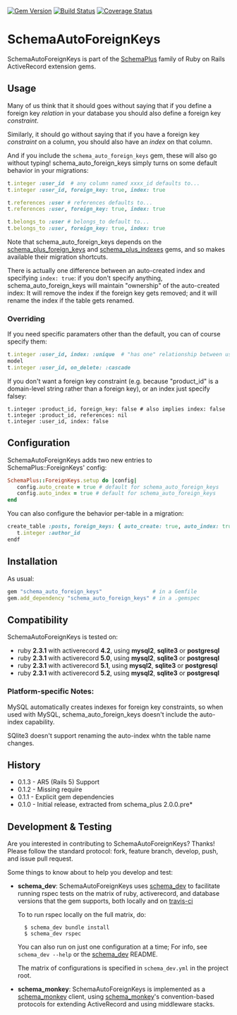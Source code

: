 [![Gem Version](https://badge.fury.io/rb/schema_auto_foreign_keys.svg)](http://badge.fury.io/rb/schema_auto_foreign_keys)
[![Build Status](https://secure.travis-ci.org/SchemaPlus/schema_auto_foreign_keys.svg)](http://travis-ci.org/SchemaPlus/schema_auto_foreign_keys)
[![Coverage Status](https://img.shields.io/coveralls/SchemaPlus/schema_auto_foreign_keys.svg)](https://coveralls.io/r/SchemaPlus/schema_auto_foreign_keys)

# SchemaAutoForeignKeys


SchemaAutoForeignKeys is part of the [SchemaPlus](https://github.com/SchemaPlus/) family of Ruby on Rails ActiveRecord extension gems.

## Usage

Many of us think that it should goes without saying that if you define a foreign key *relation* in your database you should also define a foreign key *constraint*.

Similarly, it should go without saying that if you have a foreign key *constraint* on a column, you should also have an *index* on that column.

And if you include the `schema_auto_foreign_keys` gem, these will also go without typing!  schema_auto_foreign_keys simply turns on some default behavior in your migrations:

```ruby
t.integer :user_id  # any column named xxxx_id defaults to...
t.integer :user_id, foreign_key: true, index: true

t.references :user # references defaults to...
t.references :user, foreign_key: true, index: true

t.belongs_to :user # belongs_to default to...
t.belongs_to :user, foreign_key: true, index: true
```

Note that schema_auto_foreign_keys depends on the [schema_plus_foreign_keys](https://github.com/SchemaPlus/schema_plus_foreign_keys) and [schema_plus_indexes](https://github.com/SchemaPlus/schema_plus_indexes) gems, and so makes available their migration shortcuts.

There is actually one difference between an auto-created index and specifying `index: true`: if you don't specify anything, schema_auto_foreign_keys will maintain "ownership" of the auto-created index:  It will remove the index if the foreign key gets removed; and it will rename the index if the table gets renamed.

### Overriding

If you need specific paramaters other than the default, you can of course specify them:

```ruby
t.integer :user_id, index: :unique  # "has one" relationship between users and this 
model
t.integer :user_id, on_delete: :cascade
```

If you don't want a foreign key constraint (e.g. because "product_id" is a domain-level string rather than a foreign key), or an index just specify falsey:

```rugy
t.integer :product_id, foreign_key: false # also implies index: false
t.integer :product_id, references: nil
t.integer :user_id, index: false
```

## Configuration

SchemaAutoForeignKeys adds two new entries to SchemaPlus::ForeignKeys' config:

```ruby
SchemaPlus::ForeignKeys.setup do |config|
   config.auto_create = true # default for schema_auto_foreign_keys
   config.auto_index = true # default for schema_auto_foreign_keys
end
```

You can also configure the behavior per-table in a migration:

```ruby
create_table :posts, foreign_keys: { auto_create: true, auto_index: true } do |t|
   t.integer :author_id
endf
```


## Installation

<!-- SCHEMA_DEV: TEMPLATE INSTALLATION - begin -->
<!-- These lines are auto-inserted from a schema_dev template -->
As usual:

```ruby
gem "schema_auto_foreign_keys"                # in a Gemfile
gem.add_dependency "schema_auto_foreign_keys" # in a .gemspec
```

<!-- SCHEMA_DEV: TEMPLATE INSTALLATION - end -->

## Compatibility

SchemaAutoForeignKeys is tested on:

<!-- SCHEMA_DEV: MATRIX - begin -->
<!-- These lines are auto-generated by schema_dev based on schema_dev.yml -->
* ruby **2.3.1** with activerecord **4.2**, using **mysql2**, **sqlite3** or **postgresql**
* ruby **2.3.1** with activerecord **5.0**, using **mysql2**, **sqlite3** or **postgresql**
* ruby **2.3.1** with activerecord **5.1**, using **mysql2**, **sqlite3** or **postgresql**
* ruby **2.3.1** with activerecord **5.2**, using **mysql2**, **sqlite3** or **postgresql**

<!-- SCHEMA_DEV: MATRIX - end -->

### Platform-specific Notes:

MySQL automatically creates indexes for foreign key constraints, so when used with MySQL, schema_auto_foreign_keys doesn't include the auto-index capability.

SQlite3 doesn't support renaming the auto-index whtn the table name changes.



## History

* 0.1.3 - AR5 (Rails 5) Support
* 0.1.2 - Missing require
* 0.1.1 - Explicit gem dependencies
* 0.1.0 - Initial release, extracted from schema_plus 2.0.0.pre*

## Development & Testing

Are you interested in contributing to SchemaAutoForeignKeys?  Thanks!  Please follow
the standard protocol: fork, feature branch, develop, push, and issue pull
request.

Some things to know about to help you develop and test:

<!-- SCHEMA_DEV: TEMPLATE USES SCHEMA_DEV - begin -->
<!-- These lines are auto-inserted from a schema_dev template -->
* **schema_dev**:  SchemaAutoForeignKeys uses [schema_dev](https://github.com/SchemaPlus/schema_dev) to
  facilitate running rspec tests on the matrix of ruby, activerecord, and database
  versions that the gem supports, both locally and on
  [travis-ci](http://travis-ci.org/SchemaPlus/schema_auto_foreign_keys)

  To to run rspec locally on the full matrix, do:

        $ schema_dev bundle install
        $ schema_dev rspec

  You can also run on just one configuration at a time;  For info, see `schema_dev --help` or the [schema_dev](https://github.com/SchemaPlus/schema_dev) README.

  The matrix of configurations is specified in `schema_dev.yml` in
  the project root.


<!-- SCHEMA_DEV: TEMPLATE USES SCHEMA_DEV - end -->


<!-- SCHEMA_DEV: TEMPLATE USES SCHEMA_MONKEY - begin -->
<!-- These lines are auto-inserted from a schema_dev template -->
* **schema_monkey**: SchemaAutoForeignKeys is implemented as a
  [schema_monkey](https://github.com/SchemaPlus/schema_monkey) client,
  using [schema_monkey](https://github.com/SchemaPlus/schema_monkey)'s
  convention-based protocols for extending ActiveRecord and using middleware stacks.

<!-- SCHEMA_DEV: TEMPLATE USES SCHEMA_MONKEY - end -->
